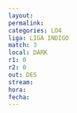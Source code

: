 ```yaml
---
layout: 
permalink: 
categories: LO4
liga: LIGA INDIGO
match: 3
local: DARK
r1: 0
r2: 0
out: DES
stream: 
hora: 
fecha:
---
```

